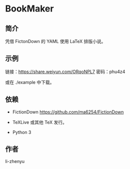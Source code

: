 # BookMaker

## 简介

凭借 FictonDown 的 YAML 使用 LaTeX 排版小说。

## 示例

链接：https://share.weiyun.com/ORqoNPL7 密码：phu4z4

或在 ./example 中下载。

## 依赖

- FictionDown https://github.com/ma6254/FictionDown

- TeXLive 或其他 TeX 发行。

- Python 3

## 作者
li-zhenyu
